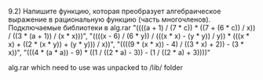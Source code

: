 9.2) Напишите функцию, которая
преобразует алгебраическое выражение в рациональную функцию (часть
многочленов). Подключаемые библиотеки в alg.rar
"((((a + 1) / (7 * c)) * ((7 + (6 * c)) / x)) / ((3 * (a + 1)) / (x * x)))",
"((((x - 6) / (6 * y)) / (((x * x) - (y * y)) / y)) * (((x * x) + ((2 * (x * y)) + (y * y))) / x))",
"((((9 * (x * x)) - 4) / ((3 * x) + 2)) - (3 * x))",
"(((4 * (a * a)) - 9) * ((1 / ((2 * a) - 3)) - (1 / ((2 * a) + 3))))"


alg.rar which need to use was unpacked to /lib/ folder